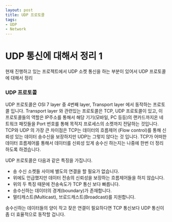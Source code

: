 ```yaml
---
layout: post
title: UDP 프로토콜
tags:
- UDP
- Network
---
```


# UDP 통신에 대해서 정리 1

현재 진행하고 있는 프로젝트에서 UDP 소켓 통신을 하는 부분이 있어서 UDP 프로토콜에 대해서 정리

### UDP 프로토콜

UDP 프로토콜은 OSI 7 layer 중 4번째 layer, Transport layer 에서 동작하는 프로토콜 입니다.
Transport layer 와 관련있는 프로토콜은 TCP, UDP 프로토콜이 있고, 이 프로토콜들의 역할은 IP주소를 통해서 해당 기기(모바일, PC 등등)의 랜카드까지온 네트워크 패킷들을 Port 번호를 통해 목적지 프로세스의 소켓까지 전달하는 것입니다. TCP와 UDP 의 가장 큰 차이점은 TCP는 데이터의 흐름제어 (Flow control)를 통해 신뢰성 있는 데이터 송수신을 보장하지만 UDP는 그렇지 않다는 것 입니다. TCP가 어떠한 데이터 흐름제어를 통해서 데이터를 신뢰성 있게 송수신 하는지는 나중에 한번 더 정리하도록 하겠습니다.

UDP 프로토콜은 다음과 같은 특징을 가집니다.

* 송 수신 소켓들 사이에 별도의 연결을 할 필요가 없습니다.
* 위에도 언급했지만 데이터 전송의 신뢰성을 보장하는 흐름제어들을 하지 않습니다.
* 위의 두 특징 때문에 전송속도가 TCP 통신 보다 빠릅니다.
* 송수신하는 데이터의 경계(boundary)가 존재합니다.
* 멀티캐스트(Multicast), 브로드캐스트(Broadcast)를 지원합니다.

송수신하는 데이터들의 양이 작고 잦은 연결이 필요하다면 TCP 통신보다 UDP 통신이 좀 더 효율적으로 동작할 겁니다.
